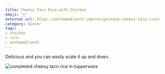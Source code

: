 ```yaml
---
title: Cheesy Taco Rice with Chicken
emoji: '🍚'
external-url: https://workweeklunch.com/recipe/easy-cheesy-taco-rice/
category: dinner
tags:
- chicken
- rice
- workweeklunch
---
```


Delicious and you can easily scale it up and down.

![completed cheesy taco rice in tupperware](https://workweeklunch.com/wp-content/uploads/2019/05/cheesy-taco-rice-feature-1024x512.jpg)
